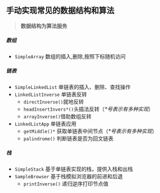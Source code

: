 ## 手动实现常见的数据结构和算法

> **数据结构为算法服务**

##### 数组
* <code>SimpleArray</code> 数组的插入,删除,按照下标随机访问

##### 链表
* <code>SimpleLinkedList</code> 单链表的插入、删除、查找操作 
* <code>LinkedListInverse</code> 单链表反转
	* <code>directInverse()</code>就地反转
	* <code>headInsertInvers\*()</code>头插法反转（*\*号表示有多种实现*）
	* <code>arrayInverse()</code>借助数组反转
* <code>LinkedListApp</code> 单链表应用
	* <code>getMiddle()\*</code>	获取单链表中间节点（*\*号表示有多种实现*）
	* <code>palindrome()</code> 判断链表是否为回文链表
##### 栈
* <code>SimpleStack</code> 基于单链表实现的栈，提供入栈和出栈
* <code>SampleBrowser</code> 基于栈模拟浏览器的前进和后退
	* <code>printInverse()</code> 递归逆序打印节点值

